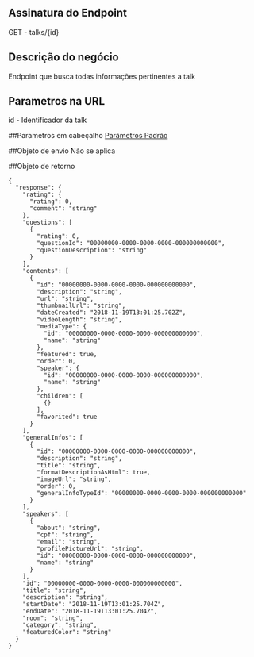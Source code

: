 ## Assinatura do Endpoint

GET - talks/{id}

## Descrição do negócio
Endpoint que busca todas informações pertinentes a talk

## Parametros na URL
id - Identificador da talk

##Parametros em cabeçalho
[Parâmetros Padrão](/API-\(Endpoints\)/Parâmetros-Padrão)

##Objeto de envio
Não se aplica

##Objeto de retorno

```
{
  "response": {
    "rating": {
      "rating": 0,
      "comment": "string"
    },
    "questions": [
      {
        "rating": 0,
        "questionId": "00000000-0000-0000-0000-000000000000",
        "questionDescription": "string"
      }
    ],
    "contents": [
      {
        "id": "00000000-0000-0000-0000-000000000000",
        "description": "string",
        "url": "string",
        "thumbnailUrl": "string",
        "dateCreated": "2018-11-19T13:01:25.702Z",
        "videoLength": "string",
        "mediaType": {
          "id": "00000000-0000-0000-0000-000000000000",
          "name": "string"
        },
        "featured": true,
        "order": 0,
        "speaker": {
          "id": "00000000-0000-0000-0000-000000000000",
          "name": "string"
        },
        "children": [
          {}
        ],
        "favorited": true
      }
    ],
    "generalInfos": [
      {
        "id": "00000000-0000-0000-0000-000000000000",
        "description": "string",
        "title": "string",
        "formatDescriptionAsHtml": true,
        "imageUrl": "string",
        "order": 0,
        "generalInfoTypeId": "00000000-0000-0000-0000-000000000000"
      }
    ],
    "speakers": [
      {
        "about": "string",
        "cpf": "string",
        "email": "string",
        "profilePictureUrl": "string",
        "id": "00000000-0000-0000-0000-000000000000",
        "name": "string"
      }
    ],
    "id": "00000000-0000-0000-0000-000000000000",
    "title": "string",
    "description": "string",
    "startDate": "2018-11-19T13:01:25.704Z",
    "endDate": "2018-11-19T13:01:25.704Z",
    "room": "string",
    "category": "string",
    "featuredColor": "string"
  }
}
```